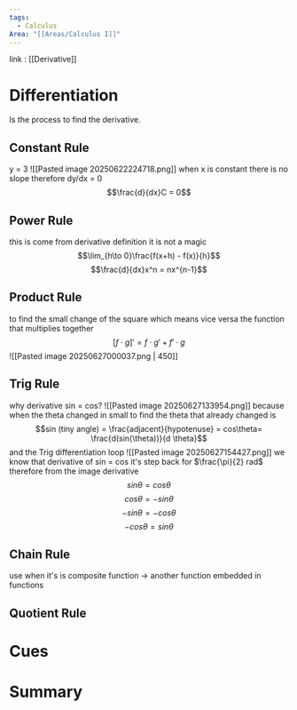 ```yaml
---
tags:
  - Calculus
Area: "[[Areas/Calculus I]]"
---
```

link : [[Derivative]]
# Differentiation
Is the process to find the derivative.
## Constant Rule
y = 3
![[Pasted image 20250622224718.png]]
when x is constant there is no slope therefore dy/dx = 0
$$\frac{d}{dx}C = 0$$
## Power Rule
this is come from derivative definition it is not a magic 
$$\lim_{h\to 0}\frac{f(x+h) - f(x)}{h}$$
$$\frac{d}{dx}x^n = nx^{n-1}$$
## Product Rule
to find the small change of the square which means vice versa the function that multiplies together
$$[f \cdot g]' = f \cdot g' + f' \cdot g$$
![[Pasted image 20250627000037.png | 450]]
## Trig Rule
why derivative sin = cos?
![[Pasted image 20250627133954.png]]
because when the theta changed in small to find the theta that already changed is 
$$sin (tiny angle) = \frac{adjacent}{hypotenuse} = cos\theta= \frac{d(sin(\theta))}{d \theta}$$
and the Trig differentiation loop
![[Pasted image 20250627154427.png]]
we know that derivative of sin = cos it's step back for $\frac{\pi}{2} rad$ 
therefore from the image
derivative
$$sin\theta = cos\theta$$
$$cos\theta = -sin\theta$$
$$-sin\theta = -cos\theta$$
$$-cos\theta = sin\theta$$
## Chain Rule
use when it's is composite function -> another function embedded in functions

## Quotient Rule

# Cues
# Summary
```

```